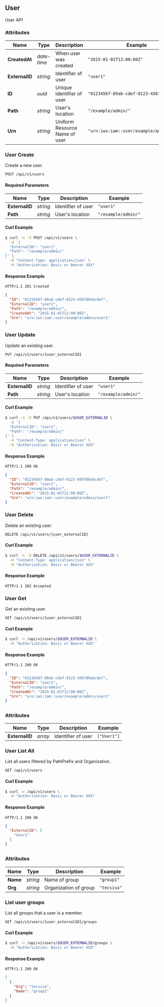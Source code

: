 ## <a name="resource-order1_user">User</a>


User API

### Attributes

| Name | Type | Description | Example |
| ------- | ------- | ------- | ------- |
| **CreatedAt** | *date-time* | When user was created | `"2015-01-01T12:00:00Z"` |
| **ExternalID** | *string* | Identifier of user | `"user1"` |
| **ID** | *uuid* | Unique identifier of user | `"01234567-89ab-cdef-0123-456789abcdef"` |
| **Path** | *string* | User's location | `"/example/admin/"` |
| **Urn** | *string* | Uniform Resource Name of user | `"urn:iws:iam::user/example/admin/user1"` |

### User Create

Create a new user.

```
POST /api/v1/users
```

#### Required Parameters

| Name | Type | Description | Example |
| ------- | ------- | ------- | ------- |
| **ExternalID** | *string* | Identifier of user | `"user1"` |
| **Path** | *string* | User's location | `"/example/admin/"` |



#### Curl Example

```bash
$ curl -n -X POST /api/v1/users \
  -d '{
  "ExternalID": "user1",
  "Path": "/example/admin/"
}' \
  -H "Content-Type: application/json" \
  -H "Authorization: Basic or Bearer XXX"
```


#### Response Example

```
HTTP/1.1 201 Created
```

```json
{
  "ID": "01234567-89ab-cdef-0123-456789abcdef",
  "ExternalID": "user1",
  "Path": "/example/admin/",
  "CreatedAt": "2015-01-01T12:00:00Z",
  "Urn": "urn:iws:iam::user/example/admin/user1"
}
```

### User Update

Update an existing user.

```
PUT /api/v1/users/{user_externalID}
```

#### Required Parameters

| Name | Type | Description | Example |
| ------- | ------- | ------- | ------- |
| **ExternalID** | *string* | Identifier of user | `"user1"` |
| **Path** | *string* | User's location | `"/example/admin/"` |



#### Curl Example

```bash
$ curl -n -X PUT /api/v1/users/$USER_EXTERNALID \
  -d '{
  "ExternalID": "user1",
  "Path": "/example/admin/"
}' \
  -H "Content-Type: application/json" \
  -H "Authorization: Basic or Bearer XXX"
```


#### Response Example

```
HTTP/1.1 200 OK
```

```json
{
  "ID": "01234567-89ab-cdef-0123-456789abcdef",
  "ExternalID": "user1",
  "Path": "/example/admin/",
  "CreatedAt": "2015-01-01T12:00:00Z",
  "Urn": "urn:iws:iam::user/example/admin/user1"
}
```

### User Delete

Delete an existing user.

```
DELETE /api/v1/users/{user_externalID}
```


#### Curl Example

```bash
$ curl -n -X DELETE /api/v1/users/$USER_EXTERNALID \
  -H "Content-Type: application/json" \
  -H "Authorization: Basic or Bearer XXX"
```


#### Response Example

```
HTTP/1.1 202 Accepted
```


### User Get

Get an existing user.

```
GET /api/v1/users/{user_externalID}
```


#### Curl Example

```bash
$ curl -n /api/v1/users/$USER_EXTERNALID \
  -H "Authorization: Basic or Bearer XXX"
```


#### Response Example

```
HTTP/1.1 200 OK
```

```json
{
  "ID": "01234567-89ab-cdef-0123-456789abcdef",
  "ExternalID": "user1",
  "Path": "/example/admin/",
  "CreatedAt": "2015-01-01T12:00:00Z",
  "Urn": "urn:iws:iam::user/example/admin/user1"
}
```


## <a name="resource-order2_userReference"></a>




### Attributes

| Name | Type | Description | Example |
| ------- | ------- | ------- | ------- |
| **ExternalID** | *array* | Identifier of user | `["User1"]` |

###  User List All

List all users filtered by PathPrefix and Organization.

```
GET /api/v1/users
```


#### Curl Example

```bash
$ curl -n /api/v1/users \
  -H "Authorization: Basic or Bearer XXX"
```


#### Response Example

```
HTTP/1.1 200 OK
```

```json
{
  "ExternalID": [
    "User1"
  ]
}
```


## <a name="resource-order3_groupIdentity"></a>




### Attributes

| Name | Type | Description | Example |
| ------- | ------- | ------- | ------- |
| **Name** | *string* | Name of group | `"group1"` |
| **Org** | *string* | Organization of group | `"tecsisa"` |

###  List user groups

List all groups that a user is a member.

```
GET /api/v1/users/{user_externalID}/groups
```


#### Curl Example

```bash
$ curl -n /api/v1/users/$USER_EXTERNALID/groups \
  -H "Authorization: Basic or Bearer XXX"
```


#### Response Example

```
HTTP/1.1 200 OK
```

```json
[
  {
    "Org": "tecsisa",
    "Name": "group1"
  }
]
```


